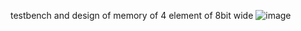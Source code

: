 testbench and design of memory of 4 element of 8bit wide
![image](https://user-images.githubusercontent.com/81949971/210103302-d9329dab-ecdd-46a7-b787-0dacbe007349.png)

